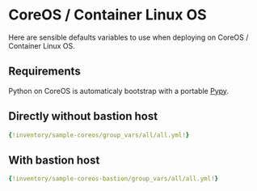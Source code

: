 # CoreOS / Container Linux OS

Here are sensible defaults variables to use when deploying
on CoreOS / Container Linux OS.

## Requirements

Python on CoreOS is automaticaly bootstrap with a portable
[Pypy](https://github.com/squeaky-pl/portable-pypy).

## Directly without bastion host

```yaml
{!inventory/sample-coreos/group_vars/all/all.yml!}
```

## With bastion host

```yaml
{!inventory/sample-coreos-bastion/group_vars/all/all.yml!}
```
